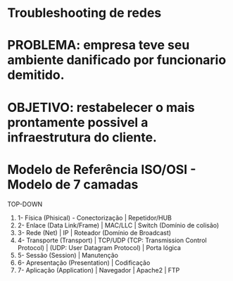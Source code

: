 # Troubleshooting de redes

# PROBLEMA: empresa teve seu ambiente danificado por funcionario demitido.

# OBJETIVO: restabelecer o mais prontamente possivel a infraestrutura do cliente.

# Modelo de Referência ISO/OSI - Modelo de 7 camadas
 TOP-DOWN
 1. 1- Física (Phisical) - Conectorização | Repetidor/HUB
 2. 2- Enlace (Data Link/Frame) | MAC/LLC | Switch (Domínio de colisão)
 3. 3- Rede (Net) | IP | Roteador (Domínio de Broadcast)
 4. 4- Transporte (Transport) | TCP/UDP (TCP: Transmission Control Protocol) | (UDP: User Datagram Protocol) | Porta lógica 
 5. 5- Sessão (Session) | Manutenção	
 6. 6- Apresentação (Presentation) | Codificação
 7. 7- Aplicação (Application) | Navegador | Apache2 | FTP 
 
